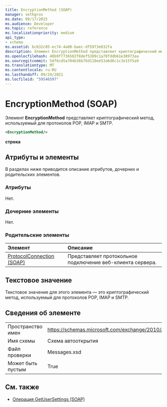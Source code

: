 ```yaml
---
title: EncryptionMethod (SOAP)
manager: sethgros
ms.date: 09/17/2015
ms.audience: Developer
ms.topic: reference
ms.localizationpriority: medium
api_type:
- schema
ms.assetid: bc632c85-ec74-4a00-baec-df5973e032fa
description: Элемент EncryptionMethod представляет криптографический метод, используемый для протоколов POP, IMAP и SMTP.
ms.openlocfilehash: 40b9f7736502f8def5389c1a70fddb61e38973aa
ms.sourcegitcommit: 54f6cd5a704b36b76d110ee53a6d6c1c3e15f5a9
ms.translationtype: MT
ms.contentlocale: ru-RU
ms.lasthandoff: 09/24/2021
ms.locfileid: "59546597"
---
```

# <a name="encryptionmethod-soap"></a>EncryptionMethod (SOAP)

Элемент **EncryptionMethod** представляет криптографический метод, используемый для протоколов POP, IMAP и SMTP. 
  
```XML
<EncryptionMethod/>
```

 **строка**
## <a name="attributes-and-elements"></a>Атрибуты и элементы

В разделах ниже приводится описание атрибутов, дочерних и родительских элементов.
  
### <a name="attributes"></a>Атрибуты

Нет.
  
### <a name="child-elements"></a>Дочерние элементы

Нет.
  
### <a name="parent-elements"></a>Родительские элементы

|**Элемент**|**Описание**|
|:-----|:-----|
|[ProtocolConnection (SOAP)](protocolconnection-soap.md) <br/> |Представляет протокольное подключение веб-клиента сервера.  <br/> |
   
## <a name="text-value"></a>Текстовое значение

Текстовое значение для этого элемента — это криптографический метод, используемый для протоколов POP, IMAP и SMTP.
  
## <a name="element-information"></a>Сведения об элементе

|||
|:-----|:-----|
|Пространство имен  <br/> |https://schemas.microsoft.com/exchange/2010/Autodiscover  <br/> |
|Имя схемы  <br/> |Схема автооткрытия  <br/> |
|Файл проверки  <br/> |Messages.xsd  <br/> |
|Может быть пустым  <br/> |True  <br/> |
   
## <a name="see-also"></a>См. также

- [Операция GetUserSettings (SOAP)](getusersettings-operation-soap.md)

